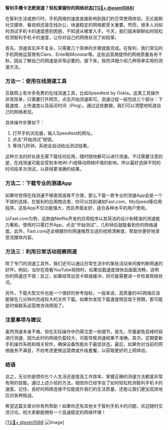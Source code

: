 **智利手機卡怎麽測速？轻松掌握你的网络状态[[TG💪+ @esim1088](https://t.me/s/esim1088)]**

在智利生活或旅行时，手机网络的速度直接影响到我们的日常使用体验。无论是刷社交媒体、看视频还是在线办公，快速稳定的网络都至关重要。然而，很多人对如何测试手机卡的速度感到困惑，不知道从哪里入手。今天，我们就来聊聊如何轻松检测智利手机卡的速度，让你对自己的网络状况了如指掌。

首先，测速其实并不复杂，只需要几个简单的步骤就能完成。在智利，我们常见的手机网络运营商有Claro、Entel和Movistar等。这些运营商提供的网络质量各有千秋，因此了解自己的网速是非常必要的。接下来，我将详细介绍几种简单实用的测速方法。

### 方法一：使用在线测速工具

互联网上有许多免费的在线测速工具，比如Speedtest by Ookla。这类工具操作非常简单，只需要打开网页，点击开始测速即可。测速过程一般包括三个部分：下载速度、上传速度以及延迟时间（Ping）。通过这些数据，我们可以清楚地知道自己的网络表现。

具体操作步骤如下：

1. 打开手机浏览器，输入Speedtest的网址。
2. 点击“开始测试”按钮。
3. 等待几秒钟，系统会自动给出测试结果。

这种方法的好处是无需下载任何应用，随时随地都可以进行测速。不过需要注意的是，在线测速可能会受到本地Wi-Fi或移动网络环境的影响，所以最好选择不同的时间段多次测试，以获得更准确的结果。

### 方法二：下载专业的测速App

如果你觉得在线测速不够直观或者不方便，那么下载一款专业的测速App会是一个不错的选择。在智利的应用商店里，你可以找到诸如Fast.com、MySpeed等应用程序。这些App不仅功能强大，而且界面友好，适合各种水平的用户使用。

以Fast.com为例，这款由Netflix开发的应用程序以其简洁的设计和精准的测速能力著称。使用时只需打开App，点击“开始测试”，几秒钟后就能看到你的网络速度。此外，Fast.com还会根据你的网速推荐合适的视频清晰度，帮助你更好地享受流媒体内容。

### 方法三：利用日常活动观察网速

除了专门的测速工具外，我们还可以通过日常生活中的某些活动来间接判断网速的好坏。例如，当你在观看YouTube视频时，如果加载速度很快且画面流畅，说明你的网速还不错；反之，如果经常出现卡顿或缓冲，则可能需要进一步检查网络状况。

另外，下载大型文件也是一个很好的参考指标。一般来说，高质量的4G网络应该能够在几分钟内完成较大的文件下载。如果你发现下载速度明显低于预期，那可能是时候联系运营商咨询原因了。

### 注意事项与建议

虽然测速本身不难，但在实际操作中仍需注意一些细节。首先，尽量避免高峰时段进行测速，因为此时的网络负载较大，可能导致测速结果不准确。其次，定期更新手机操作系统和相关软件，确保设备性能处于最佳状态。最后，如果你对当前的网络服务不满意，不妨考虑更换运营商或升级套餐，以获取更好的上网体验。

### 结语

总之，无论你是想优化个人生活还是提高工作效率，掌握正确的测速方法都是非常有用的技能。通过上述介绍的方法，相信你已经学会了如何轻松检测智利手机卡的速度。记住，良好的网络连接不仅能提升我们的生活质量，还能让我们更加高效地应对各种挑战。

希望这篇文章对你有所帮助！如果你还有其他关于智利手机卡的问题，欢迎随时交流讨论。祝大家都能拥有一个高速稳定的网络环境！

[[TG💪+ @esim1088](https://t.me/s/esim1088) ![Image](https://i.postimg.cc/4NQfJmqS/Snipaste-2025-05-13-00-14-12.png)]